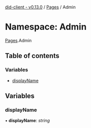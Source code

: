 [did-client - v0.13.0](../README.md) / [Pages](pages.md) / Admin

# Namespace: Admin

[Pages](pages.md).Admin

## Table of contents

### Variables

- [displayName](pages.admin.md#displayname)

## Variables

### displayName

• **displayName**: *string*

